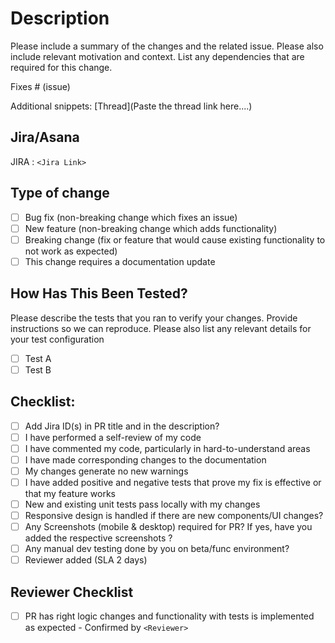 # Description

Please include a summary of the changes and the related issue. Please also include relevant motivation and context. List any dependencies that are required for this change.

Fixes # (issue)

Additional snippets: [Thread](Paste the thread link here....)

## Jira/Asana

JIRA : `<Jira Link>`

## Type of change

- [ ] Bug fix (non-breaking change which fixes an issue)
- [ ] New feature (non-breaking change which adds functionality)
- [ ] Breaking change (fix or feature that would cause existing functionality to not work as expected)
- [ ] This change requires a documentation update

## How Has This Been Tested?

Please describe the tests that you ran to verify your changes. Provide instructions so we can reproduce. Please also list any relevant details for your test configuration

- [ ] Test A
- [ ] Test B

## Checklist:

- [ ] Add Jira ID(s) in PR title and in the description?
- [ ] I have performed a self-review of my code
- [ ] I have commented my code, particularly in hard-to-understand areas
- [ ] I have made corresponding changes to the documentation
- [ ] My changes generate no new warnings
- [ ] I have added positive and negative tests that prove my fix is effective or that my feature works
- [ ] New and existing unit tests pass locally with my changes
- [ ] Responsive design is handled if there are new components/UI changes?
- [ ] Any Screenshots (mobile & desktop) required for PR? If yes, have you added the respective screenshots ?
- [ ] Any manual dev testing done by you on beta/func environment?
- [ ] Reviewer added (SLA 2 days)

## Reviewer Checklist

- [ ] PR has right logic changes and functionality with tests is implemented as expected - Confirmed by `<Reviewer>`
